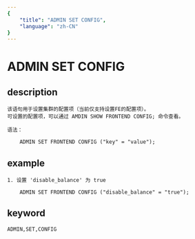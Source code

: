 ```yaml
---
{
    "title": "ADMIN SET CONFIG",
    "language": "zh-CN"
}
---
```


# ADMIN SET CONFIG
## description

    该语句用于设置集群的配置项（当前仅支持设置FE的配置项）。
    可设置的配置项，可以通过 AMDIN SHOW FRONTEND CONFIG; 命令查看。

    语法：

        ADMIN SET FRONTEND CONFIG ("key" = "value");

## example

    1. 设置 'disable_balance' 为 true

        ADMIN SET FRONTEND CONFIG ("disable_balance" = "true");

## keyword
    ADMIN,SET,CONFIG
